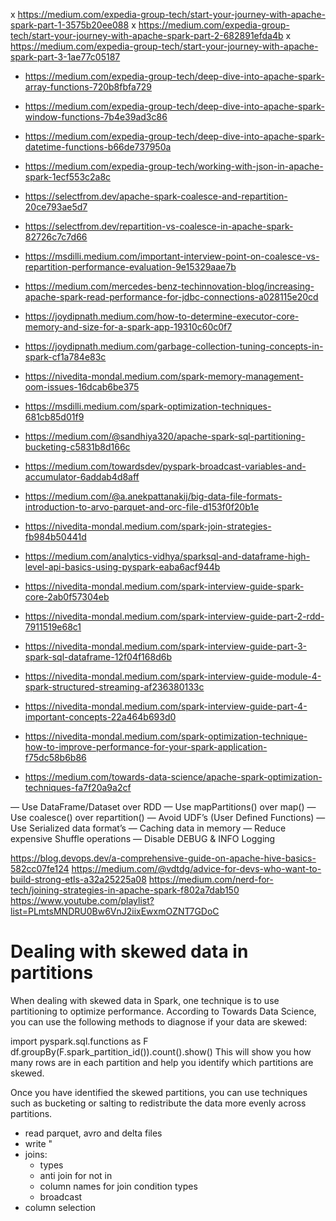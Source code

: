 x https://medium.com/expedia-group-tech/start-your-journey-with-apache-spark-part-1-3575b20ee088
x https://medium.com/expedia-group-tech/start-your-journey-with-apache-spark-part-2-682891efda4b
x https://medium.com/expedia-group-tech/start-your-journey-with-apache-spark-part-3-1ae77c05187

- https://medium.com/expedia-group-tech/deep-dive-into-apache-spark-array-functions-720b8fbfa729
- https://medium.com/expedia-group-tech/deep-dive-into-apache-spark-window-functions-7b4e39ad3c86
- https://medium.com/expedia-group-tech/deep-dive-into-apache-spark-datetime-functions-b66de737950a
- https://medium.com/expedia-group-tech/working-with-json-in-apache-spark-1ecf553c2a8c

- https://selectfrom.dev/apache-spark-coalesce-and-repartition-20ce793ae5d7
- https://selectfrom.dev/repartition-vs-coalesce-in-apache-spark-82726c7c7d66
- https://msdilli.medium.com/important-interview-point-on-coalesce-vs-repartition-performance-evaluation-9e15329aae7b
- https://medium.com/mercedes-benz-techinnovation-blog/increasing-apache-spark-read-performance-for-jdbc-connections-a028115e20cd
- https://joydipnath.medium.com/how-to-determine-executor-core-memory-and-size-for-a-spark-app-19310c60c0f7
- https://joydipnath.medium.com/garbage-collection-tuning-concepts-in-spark-cf1a784e83c
- https://nivedita-mondal.medium.com/spark-memory-management-oom-issues-16dcab6be375
- https://msdilli.medium.com/spark-optimization-techniques-681cb85d01f9
- https://medium.com/@sandhiya320/apache-spark-sql-partitioning-bucketing-c5831b8d166c
- https://medium.com/towardsdev/pyspark-broadcast-variables-and-accumulator-6addab4d8aff
- https://medium.com/@a.anekpattanakij/big-data-file-formats-introduction-to-arvo-parquet-and-orc-file-d153f0f20b1e
- https://nivedita-mondal.medium.com/spark-join-strategies-fb984b50441d

- https://medium.com/analytics-vidhya/sparksql-and-dataframe-high-level-api-basics-using-pyspark-eaba6acf944b
- https://nivedita-mondal.medium.com/spark-interview-guide-spark-core-2ab0f57304eb
- https://nivedita-mondal.medium.com/spark-interview-guide-part-2-rdd-7911519e68c1
- https://nivedita-mondal.medium.com/spark-interview-guide-part-3-spark-sql-dataframe-12f04f168d6b
- https://nivedita-mondal.medium.com/spark-interview-guide-module-4-spark-structured-streaming-af236380133c
- https://nivedita-mondal.medium.com/spark-interview-guide-part-4-important-concepts-22a464b693d0
- https://nivedita-mondal.medium.com/spark-optimization-technique-how-to-improve-performance-for-your-spark-application-f75dc58b6b86
- https://medium.com/towards-data-science/apache-spark-optimization-techniques-fa7f20a9a2cf


— Use DataFrame/Dataset over RDD
— Use mapPartitions() over map()
— Use coalesce() over repartition()
— Avoid UDF’s (User Defined Functions)
— Use Serialized data format’s
— Caching data in memory
— Reduce expensive Shuffle operations
— Disable DEBUG & INFO Logging

https://blog.devops.dev/a-comprehensive-guide-on-apache-hive-basics-582cc07fe124
https://medium.com/@vdtdg/advice-for-devs-who-want-to-build-strong-etls-a32a25225a08
https://medium.com/nerd-for-tech/joining-strategies-in-apache-spark-f802a7dab150
https://www.youtube.com/playlist?list=PLmtsMNDRU0Bw6VnJ2iixEwxmOZNT7GDoC

# Dealing with skewed data in partitions
When dealing with skewed data in Spark, one technique is to use partitioning to optimize performance. According to Towards Data Science, you can use the following methods to diagnose if your data are skewed:

import pyspark.sql.functions as F
df.groupBy(F.spark_partition_id()).count().show()
This will show you how many rows are in each partition and help you identify which partitions are skewed.

Once you have identified the skewed partitions, you can use techniques such as bucketing or salting to redistribute the data more evenly across partitions.

- read parquet, avro and delta files
- write "
- joins:
    - types
    - anti join for not in
    - column names for join condition types
    - broadcast
- column selection
